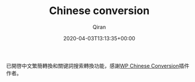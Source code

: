 ﻿---
title: Chinese conversion
author: Qiran
type: post
date: 2020-04-03T13:13:35+00:00
aliases: ["/chinese-conversion/"]
tags:
  - Building Site

---
已開啓中文繁簡轉換和關键詞搜索轉換功能，感謝[WP Chinese Conversion][1]插件作者。

 [1]: https://wordpress.org/support/plugin/wp-chinese-conversion/reviews/
